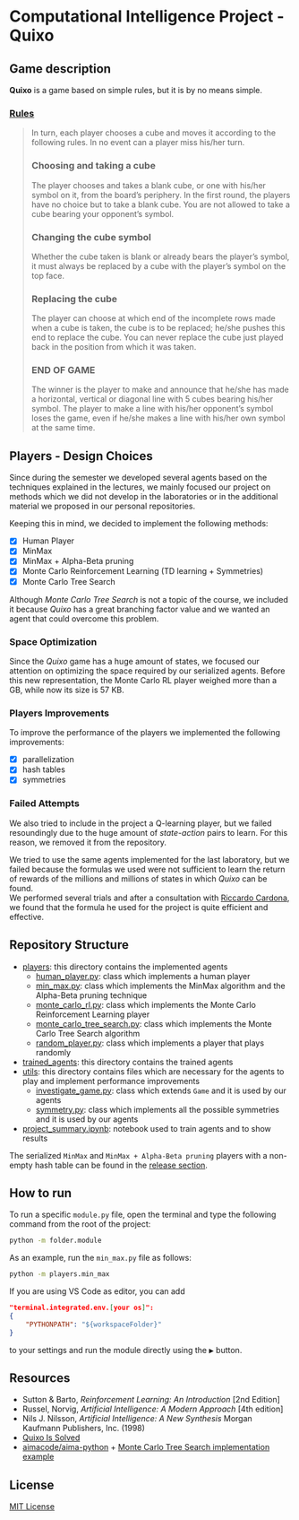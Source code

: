 # Computational Intelligence Project - Quixo

## Game description

**Quixo** is a game based on simple rules, but it is by no means simple.

### [Rules](https://cs.uwaterloo.ca/~dtompkin/dtlib/base/Quixo.pdf)

<blockquote>

In turn, each player chooses a cube and moves it according to the following rules. In no event can a player
miss his/her turn. 
### Choosing and taking a cube
The player chooses and takes a blank cube, or one with his/her symbol on it,
from the board’s periphery. In the first round, the players have no choice but to take a blank cube. You
are not allowed to take a cube bearing your opponent’s symbol.
### Changing the cube symbol
Whether the cube taken is blank or already bears the player’s symbol, it must
always be replaced by a cube with the player’s symbol on the top face.
### Replacing the cube
The player can choose at which end of the incomplete rows made when a cube is taken,
the cube is to be replaced; he/she pushes this end to replace the cube. You can never replace the cube just
played back in the position from which it was taken.
### END OF GAME
The winner is the player to make and announce that he/she has made a horizontal, vertical
or diagonal line with 5 cubes bearing his/her symbol. The player to make a line with his/her opponent’s
symbol loses the game, even if he/she makes a line with his/her own symbol at the same time.

</blockquote>

## Players - Design Choices

Since during the semester we developed several agents based on the techniques explained in the lectures, we mainly focused our project on methods which we did not develop in the laboratories or in the additional material we proposed in our personal repositories.

Keeping this in mind, we decided to implement the following methods:
- [x] Human Player
- [x] MinMax
- [x] MinMax + Alpha-Beta pruning
- [x] Monte Carlo Reinforcement Learning (TD learning + Symmetries)
- [x] Monte Carlo Tree Search

Although _Monte Carlo Tree Search_ is not a topic of the course, we included it because _Quixo_ has a great branching factor value and we wanted an agent that could overcome this problem.

### Space Optimization

Since the _Quixo_ game has a huge amount of states, we focused our attention on optimizing the space required by our serialized agents. Before this new representation, the Monte Carlo RL player weighed more than a GB, while now its size is 57 KB.

### Players Improvements

To improve the performance of the players we implemented the following improvements:
- [x] parallelization
- [x] hash tables
- [x] symmetries

### Failed Attempts

We also tried to include in the project a Q-learning player, but we failed resoundingly due to the huge amount of _state-action_ pairs to learn. For this reason, we removed it from the repository.

We tried to use the same agents implemented for the last laboratory, but we failed because the formulas we used were not sufficient to learn the return of rewards of the millions and millions of states in which _Quixo_ can be found. \
We performed several trials and after a consultation with [Riccardo Cardona](https://github.com/Riden15/Computational-Intelligence), we found that the formula he used for the project is quite efficient and effective.

## Repository Structure

- [players](players): this directory contains the implemented agents
    - [human_player.py](players/human_player.py): class which implements a human player
    - [min_max.py](players/min_max.py): class which implements the MinMax algorithm and the Alpha-Beta pruning technique
    - [monte_carlo_rl.py](players/monte_carlo_rl.py): class which implements the Monte Carlo Reinforcement Learning player
    - [monte_carlo_tree_search.py](players/monte_carlo_tree_search.py): class which implements the Monte Carlo Tree Search algorithm
    - [random_player.py](players/random_player.py): class which implements a player that plays randomly
- [trained_agents](trained_agents): this directory contains the trained agents
- [utils](utils): this directory contains files which are necessary for the agents to play and implement performance improvements
    - [investigate_game.py](utils/investigate_game.py): class which extends `Game` and it is used by our agents 
    - [symmetry.py](utils/symmetry.py): class which implements all the possible symmetries and it is used by our agents
- [project_summary.ipynb](project_summary.ipynb): notebook used to train agents and to show results

The serialized `MinMax` and `MinMax + Alpha-Beta pruning` players with a non-empty hash table can be found in the [release section](https://github.com/FarInHeight/Computational-Intelligence-Project/releases/tag/v1.0.0).

## How to run

To run a specific `module.py` file, open the terminal and type the following command from the root of the project:
```bash
python -m folder.module
```
As an example, run the `min_max.py` file as follows:
```bash
python -m players.min_max
```

If you are using VS Code as editor, you can add 
```json
"terminal.integrated.env.[your os]": 
{
    "PYTHONPATH": "${workspaceFolder}"
}
```
to your settings and run the module directly using the <kbd>▶</kbd> button.

## Resources

* Sutton & Barto, _Reinforcement Learning: An Introduction_ [2nd Edition]
* Russel, Norvig, _Artificial Intelligence: A Modern Approach_ [4th edition]
* Nils J. Nilsson, _Artificial Intelligence: A New Synthesis_ Morgan Kaufmann Publishers, Inc. (1998)
* [Quixo Is Solved](https://arxiv.org/pdf/2007.15895.pdf)
* [aimacode/aima-python](https://github.com/aimacode/aima-python/tree/master) + [Monte Carlo Tree Search implementation example](https://github.com/aimacode/aima-python/blob/master/games4e.py#L178)

## License
[MIT License](LICENSE)